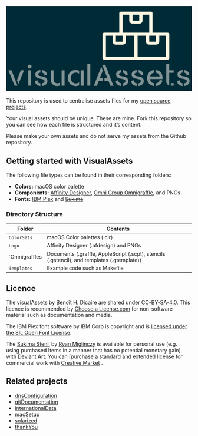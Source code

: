 ![alt text](https://github.com/bhdicaire/visualAssets/raw/master/Logo/visualAssets.png "Logo")

This repository is used to centralise assets files for my [open source projects](https://Code.BHDicaire.com). 

Your visual assets should be unique. These are mine. Fork this repository so you can see how each file is structured and it’s content.

Please make your own assets and do not serve my assets from the Github repository.

## Getting started with VisualAssets
The following file types can be found in their corresponding folders:
* **Colors:** macOS color palette
* **Components:** [Affinity Designer](https://affinity.serif.com/en-us/designer/desktop/), [Omni Group Omnigraffle](https://www.omnigroup.com/omnigraffle), and PNGs
* **Fonts:** [IBM Plex](https://github.com/IBM/plex) and ~~[Sukima](https://creativemarket.com/DesignByPlatform/2575932-Sukima-Stencil-%E2%80%93-A-Display-Font)~~

### Directory Structure

| Folder | Contents |
|----|----|
| `ColorSets` | macOS Color palettes (.clr)|
| `Logo` | Affinity Designer (.afdesign) and PNGs|
| `Omnigraffles | Documents (.graffle, AppleScript (.scpt), stencils (.gstencil), and templates (.gtemplate)) |
| `Templates` | Example code such as Makefile|

## Licence
The visualAssets by Benoît H. Dicaire are shared under [CC-BY-SA-4.0](https://github.com/bhdicaire/solarized/raw/master/LICENCSE). This licence is recommended by [Choose a License.com](https://choosealicense.com/) for non-software material such as documentation and media.

The IBM Plex font software by IBM Corp is copyright and is [licensed under the SIL Open Font License](https://github.com/IBM/plex/blob/master/LICENSE.txt).

The [Sukima Stenil](https://creativemarket.com/DesignByPlatform/2575932-Sukima-Stencil-%E2%80%93-A-Display-Font) by [Ryan Miglinczy](https://designbyplatform.co.uk) is available for personal use (e.g. using purchased Items in a manner that has no potential monetary gain) with [Deviant Art](https://www.deviantart.com/graphicassets/art/Sukima-Stencil-A-Display-Font-FREE-DOWNLOAD-752631099). You can [purchase a standard and extended license for commercial work with [Creative Market](https://creativemarket.com/DesignByPlatform/2575932-Sukima-Stencil-%E2%80%93-A-Display-Font) .

## Related projects
* [dnsConfiguration](https://github.com/bhdicaire/dnsConfiguration)
* [gitDocumentation](https://github.com/bhdicaire/gitDocumentation)
* [internationalData](https://github.com/bhdicaire/internationalData)
* [macSetup](https://github.com/bhdicaire/macSetup)
* [solarized](https://github.com/bhdicaire/Solarized)
* [thankYou](https://github.com/bhdicaire/thankYou)